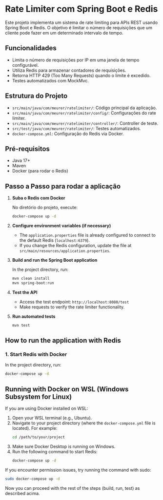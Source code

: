 # Rate Limiter com Spring Boot e Redis

Este projeto implementa um sistema de rate limiting para APIs REST usando Spring Boot e Redis. O objetivo é limitar o número de requisições que um cliente pode fazer em um determinado intervalo de tempo.

## Funcionalidades

- Limita o número de requisições por IP em uma janela de tempo configurável.
- Utiliza Redis para armazenar contadores de requisições.
- Retorna HTTP 429 (Too Many Requests) quando o limite é excedido.
- Testes automatizados com MockMvc.

## Estrutura do Projeto

- `src/main/java/com/meurer/ratelimiter/`: Código principal da aplicação.
- `src/main/java/com/meurer/ratelimiter/config/`: Configurações do rate limiter.
- `src/main/java/com/meurer/ratelimiter/controller/`: Controller de teste.
- `src/test/java/com/meurer/ratelimiter/`: Testes automatizados.
- `docker-compose.yml`: Configuração do Redis via Docker.

## Pré-requisitos

- Java 17+
- Maven
- Docker (para rodar o Redis)

## Passo a Passo para rodar a aplicação

1. **Suba o Redis com Docker**

   No diretório do projeto, execute:

   ```sh
   docker-compose up -d
   ```

2. **Configure environment variables (if necessary)**

   - The `application.properties` file is already configured to connect to the default Redis (`localhost:6379`).
   - If you change the Redis configuration, update the file at `src/main/resources/application.properties`.

3. **Build and run the Spring Boot application**

   In the project directory, run:

   ```sh
   mvn clean install
   mvn spring-boot:run
   ```

4. **Test the API**

   - Access the test endpoint: `http://localhost:8080/test`
   - Make requests to verify the rate limiter functionality.

5. **Run automated tests**

   ```sh
   mvn test
   ```

## How to run the application with Redis

### 1. Start Redis with Docker

In the project directory, run:

```sh
docker-compose up -d
```

## Running with Docker on WSL (Windows Subsystem for Linux)

If you are using Docker installed on WSL:

1. Open your WSL terminal (e.g., Ubuntu).
2. Navigate to your project directory (where the `docker-compose.yml` file is located). For example:
   ```sh
   cd /path/to/your/project
   ```
3. Make sure Docker Desktop is running on Windows.
4. Run the following command to start Redis:
   ```sh
   docker-compose up -d
   ```

If you encounter permission issues, try running the command with sudo:
```sh
sudo docker-compose up -d
```

Now you can proceed with the rest of the steps (build, run, test) as described acima.

